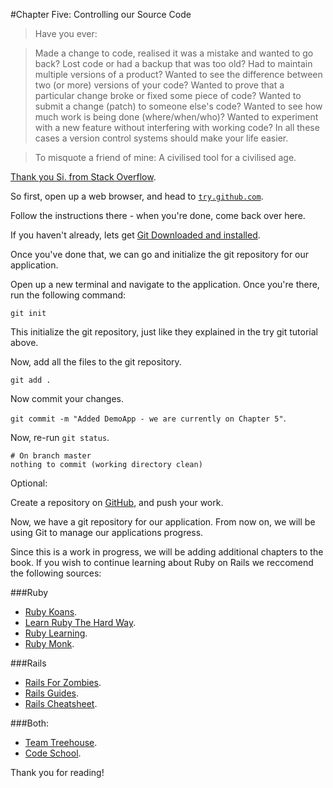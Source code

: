 #Chapter Five: Controlling our Source Code


> Have you ever:

> Made a change to code, realised it was a mistake and wanted to go back?
> Lost code or had a backup that was too old?
> Had to maintain multiple versions of a product?
> Wanted to see the difference between two (or more) versions of your code?
> Wanted to prove that a particular change broke or fixed some piece of code?
> Wanted to submit a change (patch) to someone else's code?
> Wanted to see how much work is being done (where/when/who)?
> Wanted to experiment with a new feature without interfering with working code?
> In all these cases a version control systems should make your life easier.

> To misquote a friend of mine: A civilised tool for a civilised age.

[Thank you Si. from Stack Overflow](http://stackoverflow.com/a/1408464/626833).


So first, open up a web browser, and head to [`try.github.com`](http://try.github.com/).

Follow the instructions there - when you're done, come back over here. 


If you haven't already, lets get [Git Downloaded and installed](http://git-scm.com/downloads). 


Once you've done that, we can go and initialize the git repository for our application.

Open up a new terminal and navigate to the application. Once you're there, run the following command:

`git init`


This initialize the git repository, just like they explained in the try git tutorial above.

Now, add all the files to the git repository.

`git add .`


Now commit your changes.


`git commit -m "Added DemoApp - we are currently on Chapter 5"`.



Now, re-run `git status`.

    # On branch master
    nothing to commit (working directory clean)



Optional:

Create a repository on [GitHub](https://github.com/), and push your work. 



Now, we have a git repository for our application. From now on, we will be using Git to manage our applications progress.


Since this is a work in progress, we will be adding additional chapters to the book. If you wish to continue learning about Ruby on Rails we reccomend the following sources:

###Ruby

- [Ruby Koans](http://rubykoans.com/).
- [Learn Ruby The Hard Way](http://ruby.learncodethehardway.org/).
- [Ruby Learning](http://rubylearning.com/satishtalim/tutorial.html).
- [Ruby Monk](http://rubymonk.com/).

###Rails

- [Rails For Zombies](http://railsforzombies.com).
- [Rails Guides](http://guides.rubyonrails.com).
- [Rails Cheatsheet](http://pragtob.github.io/rails-beginner-cheatsheet/).

###Both:

- [Team Treehouse](http://teamtreehouse.com/).
- [Code School](http://www.codeschool.com/).


Thank you for reading!